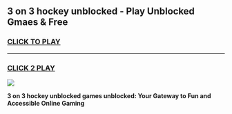 
## 3 on 3 hockey unblocked - Play Unblocked Gmaes & Free
<h3>
<a href="https://news.freeplayer.one?title=3_on_3_hockey_unblocked&ref=16F">CLICK TO PLAY</a></h3>
<hr>

<h3>
<a href="https://news.freeplayer.one?title=3_on_3_hockey_unblocked&ref=16F">CLICK 2 PLAY</a>
  
</h3>

<a href="https://news.freeplayer.one?title=3_on_3_hockey_unblocked&ref=16F/"><img src="https://clearcache.store/games.png"></a>


**3 on 3 hockey unblocked games unblocked: Your Gateway to Fun and Accessible Online Gaming**
